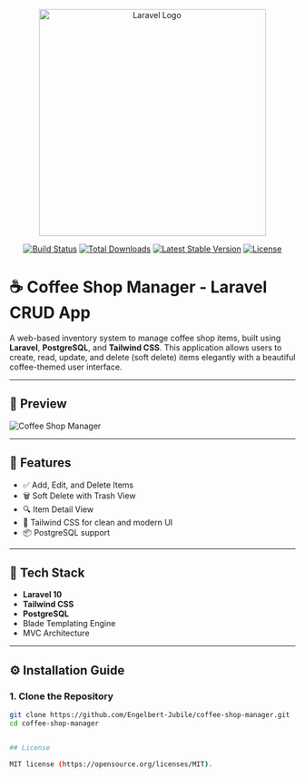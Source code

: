 <p align="center"><a href="https://laravel.com" target="_blank"><img src="https://raw.githubusercontent.com/laravel/art/master/logo-lockup/5%20SVG/2%20CMYK/1%20Full%20Color/laravel-logolockup-cmyk-red.svg" width="400" alt="Laravel Logo"></a></p>

<p align="center">
<a href="https://github.com/laravel/framework/actions"><img src="https://github.com/laravel/framework/workflows/tests/badge.svg" alt="Build Status"></a>
<a href="https://packagist.org/packages/laravel/framework"><img src="https://img.shields.io/packagist/dt/laravel/framework" alt="Total Downloads"></a>
<a href="https://packagist.org/packages/laravel/framework"><img src="https://img.shields.io/packagist/v/laravel/framework" alt="Latest Stable Version"></a>
<a href="https://packagist.org/packages/laravel/framework"><img src="https://img.shields.io/packagist/l/laravel/framework" alt="License"></a>
</p>

# ☕ Coffee Shop Manager - Laravel CRUD App

A web-based inventory system to manage coffee shop items, built using **Laravel**, **PostgreSQL**, and **Tailwind CSS**. This application allows users to create, read, update, and delete (soft delete) items elegantly with a beautiful coffee-themed user interface.

---

## 📸 Preview

![Coffee Shop Manager](public/images/preview.jpg)

---

## 🚀 Features

- ✅ Add, Edit, and Delete Items
- 🗑️ Soft Delete with Trash View
- 🔍 Item Detail View
- 🎨 Tailwind CSS for clean and modern UI
- 📦 PostgreSQL support

---

## 🧰 Tech Stack

- **Laravel 10**
- **Tailwind CSS**
- **PostgreSQL**
- Blade Templating Engine
- MVC Architecture

---

## ⚙️ Installation Guide

### 1. Clone the Repository

```bash
git clone https://github.com/Engelbert-Jubile/coffee-shop-manager.git
cd coffee-shop-manager


## License

MIT license (https://opensource.org/licenses/MIT).
